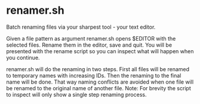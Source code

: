 # renamer.sh

Batch renaming files via your sharpest tool - your text editor.

Given a file pattern as argument renamer.sh opens $EDITOR with the selected files. Rename them in the editor, save and quit. You will be presented with the rename script so you can inspect what will happen when you continue.

renamer.sh will do the renaming in two steps. First all files will be renamed to temporary names with increasing IDs. Then the renaming to the final name will be done. That way naming conflicts are avoided when one file will be renamed to the original name of another file.
Note: For brevity the script to inspect will only show a single step renaming process.

